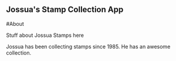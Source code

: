 Jossua's Stamp Collection App
---

#About

Stuff about Jossua Stamps here

Jossua has been collecting stamps since 1985. He has an awesome collection.
